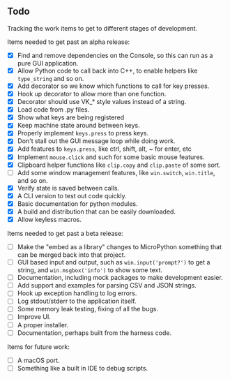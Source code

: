 ## Todo

Tracking the work items to get to different stages of development.

Items needed to get past an alpha release:

- [x] Find and remove dependencies on the Console, so this can run as a pure GUI application.
- [x] Allow Python code to call back into C++, to enable helpers like `type_string` and so on.
- [x] Add decorator so we know which functions to call for key presses.
- [x] Hook up decorator to allow more than one function.
- [x] Decorator should use VK_* style values instead of a string.
- [x] Load code from .py files.
- [x] Show what keys are being registered
- [x] Keep machine state around between keys.
- [x] Properly implement `keys.press` to press keys.
- [x] Don't stall out the GUI message loop while doing work.
- [x] Add features to `keys.press`, like ctrl, shift, alt, ~ for enter, etc
- [x] Implement `mouse.click` and such for some basic mouse features.
- [x] Clipboard helper functions like `clip.copy` and `clip.paste` of some sort.
- [ ] Add some window management features, like `win.switch`, `win.title`, and so on.
- [x] Verify state is saved between calls.
- [x] A CLI version to test out code quickly.
- [x] Basic documentation for python modules.
- [x] A build and distribution that can be easily downloaded.
- [x] Allow keyless macros.

Items needed to get past a beta release:

- [ ] Make the "embed as a library" changes to MicroPython something that can be merged back into that project.
- [ ] GUI based input and output, such as `win.input('prompt?')` to get a string, and `win.msgbox('info')` to show some text.
- [ ] Documentation, including mock packages to make development easier.
- [ ] Add support and examples for parsing CSV and JSON strings.
- [ ] Hook up exception handling to log errors.
- [ ] Log stdout/stderr to the application itself.
- [ ] Some memory leak testing, fixing of all the bugs.
- [ ] Improve UI.
- [ ] A proper installer.
- [ ] Documentation, perhaps built from the harness code.

Items for future work:

- [ ] A macOS port.
- [ ] Something like a built in IDE to debug scripts.
